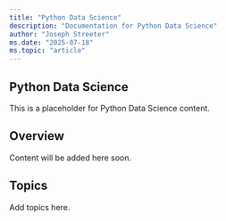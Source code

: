 ```yaml
---
title: "Python Data Science"
description: "Documentation for Python Data Science"
author: "Joseph Streeter"
ms.date: "2025-07-18"
ms.topic: "article"
---
```


## Python Data Science

This is a placeholder for Python Data Science content.

## Overview

Content will be added here soon.

## Topics

Add topics here.
